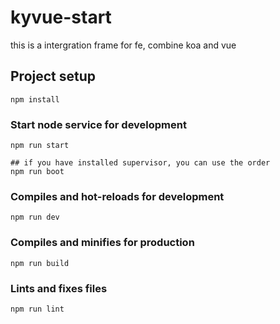 # kyvue-start

this is a intergration frame for fe, combine koa and vue

## Project setup
```
npm install
```

### Start node service for development
```
npm run start

## if you have installed supervisor, you can use the order
npm run boot
```

### Compiles and hot-reloads for development
```
npm run dev
```

### Compiles and minifies for production
```
npm run build
```

### Lints and fixes files
```
npm run lint
```